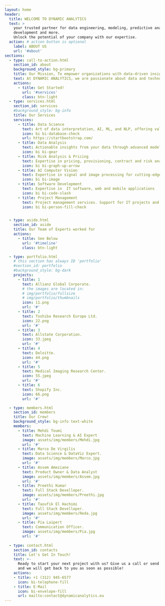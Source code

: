 ```yaml
---
layout: home
header:
  title: WELCOME TO DYNAMIC ANALYTICS
  text: >
    your trusted partner for data engineering, modeling, predictive analysis, IT    
    development and more. 
    Unlock the potential of your company with our expertise.
  action: # action button is optional
    label: ABOUT US
    url: '#about'
sections:
  - type: call-to-action.html
    section_id: about
    background_style: bg-primary
    title: Our Mission, To empower organizations with data-driven insights!
    text: At DYNAMIC ANALYTICS, we are passionate about data and technology. With years of experience in the field, our team of experts is committed to delivering innovative solutions that drive results for our clients.
    actions:
      - title: Get Started!
        url: '#services'
        class: btn-light
  - type: services.html
    section_id: services
    #background_style: bg-info
    title: Our Services
    services:
      - title: Data Science
        text: Art of data interpretation, AI, ML, and NLP, offering valuable insights from complex datasets
        icon: bi bi-database-check
        url: https://startbootstrap.com/
      - title: Data Analysis
        text: Actionable insights from your data through advanced modeling and predictive analysis
        icon: bi bi-gear
      - title: Risk Analysis & Pricing
        text: Expertise in pricing, provisioning, contract and risk analysis for P&C insurance companies
        icon: bi bi-graph-up-arrow
      - title: AI Computer Vision
        text: Expertise in signal and image processing for cutting-edge solutions in visual analysis and interpretation
        icon: bi bi-image
      - title: Software Development
        text: Expertise in  IT software, web and mobile applications
        icon: bi bi-code-slash
      - title: Project Management
        text: Project management services. Support for IT projects and research projects
        icon: bi bi-person-fill-check


  - type: aside.html
    section_id: aside
    title: Our Team of Experts worked for
    actions:
      - title: See Below
        url: '#timeline'
        class: btn-light

  - type: portfolio.html
    # this section has always ID 'portfolio'
    #section_id: portfolio
    #background_style: bg-dark
    projects:
      - title: 1
        text: Allianz Global Corporate.
        # the images are located in:
        # img/portfolio/fullsize
        # img/portfolio/thumbnails
        icon: 11.png
        url: '#'
      - title: 2
        text: Toshiba Research Europe Ltd.
        icon: 22.png
        url: '#'
      - title: 3
        text: Allstate Corporation.
        icon: 33.jpeg
        url: '#'
      - title: 4
        text: Deloitte.
        icon: 44.png
        url: '#'
      - title: 5
        text: Medical Imaging Research Center.
        icon: 55.jpeg
        url: '#'
      - title: 6
        text: Shopify Inc.
        icon: 66.png
        url: '#'

  - type: members.html
    section_id: members
    title: Our Crew!
    background_style: bg-info text-white
    members:
      - title: Mehdi Toumi
        text: Machine Learning & AI Expert
        image: assets/img/members/Mehdi.jpg
        url: '#'
      - title: Marco De Virgilis
        text: Data Science & DataViz Expert.
        image: assets/img/members/Marco.jpg
        url: '#'
      - title: Assem Ameziane
        text: Product Owner & Data Analyst
        image: assets/img/members/Assem.jpg
        url: '#'
      - title: Preethi Kumar
        text: Full Stack Develloper.
        image: assets/img/members/Preethi.jpg
        url: '#'
      - title: Taoufik El Hachimi
        text: Full Stack Develloper.
        image: assets/img/members/Reda.jpg
        url: '#'
      - title: Pia Laipert
        text: Communication Officer.
        image: assets/img/members/Pia.jpg
        url: '#'
  
  - type: contact.html
    section_id: contacts
    title: Let's Get In Touch!
    text: >-
      Ready to start your next project with us? Give us a call or send us an email
      and we will get back to you as soon as possible!
    actions:
    - title: +1 (312) 945-6577
      icon: bi-telephone-fill
    - title: E-Mail
      icon: bi-envelope-fill
      url: mailto:contact@dynamicanalytics.eu
---
```

